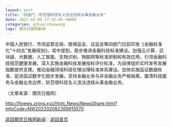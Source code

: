 ```yaml
---
layout: post
title: "四部门：防范借科技名义违法违规从事金融业务"
date: 2022-02-08 17:32:49 +0800
categories: qihuoribaowang
tags: 期货日报网新闻
---
```

<p>中国人民银行、市场监管总局、银保监会、证监会等四部门日前印发《金融标准化“十四五”发展规划》。其中提到，稳步推进金融科技标准建设。加强云计算、区块链、大数据、人工智能、生物识别、物联网等标准研制和有效应用，引领金融科技规范健康发展。深入实施金融科技发展指标评价标准，为自律组织实时发布发展指数提供支撑。推动金融领域科技伦理治理标准体系建设。加快实施函证数据标准，促进函证数字化稳步发展。坚持金融业务与非金融业务严格隔离，厘清科技服务与金融业务边界，防范借科技名义违法违规从事金融业务。</p><p class="em_media">（文章来源：期货日报网）</p>

<http://finews.zning.xyz/html_News/NewsShare.html?infoCode=NW202202082269915570>

[返回期货日报网新闻](//finews.withounder.com/category/qihuoribaowang.html)｜[返回首页](//finews.withounder.com/)